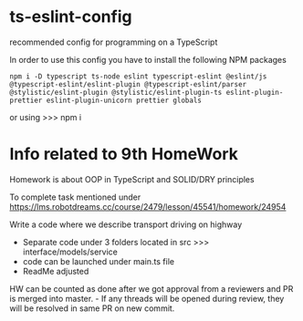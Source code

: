 # ts-eslint-config
recommended config for programming on a TypeScript

In order to use this config you have to install the following NPM packages
```
npm i -D typescript ts-node eslint typescript-eslint @eslint/js @typescript-eslint/eslint-plugin @typescript-eslint/parser @stylistic/eslint-plugin @stylistic/eslint-plugin-ts eslint-plugin-prettier eslint-plugin-unicorn prettier globals
```
or using >>> npm i

# Info related to 9th HomeWork

Homework is about OOP in TypeScript and SOLID/DRY principles

To complete task mentioned under https://lms.robotdreams.cc/course/2479/lesson/45541/homework/24954 

Write a code where we describe transport driving on highway 
 - Separate code under 3 folders located in src >>> interface/models/service
 - code can be launched under main.ts file
 - ReadMe adjusted 

 HW can be counted as done after we got approval from a reviewers and PR is merged into master.
    - If any threads will be opened during review, they will be resolved in same PR on new commit.

